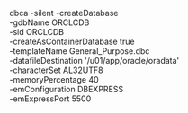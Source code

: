 <p>dbca -silent -createDatabase <br />  -gdbName ORCLCDB <br />  -sid ORCLCDB <br />  -createAsContainerDatabase true <br />  -templateName General_Purpose.dbc <br />  -datafileDestination '/u01/app/oracle/oradata' <br />  -characterSet AL32UTF8 <br />  -memoryPercentage 40 <br />  -emConfiguration DBEXPRESS <br />  -emExpressPort 5500</p>